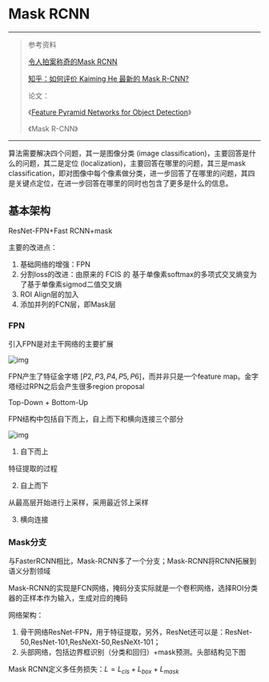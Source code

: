 # Mask RCNN

---

>参考资料
>
>[令人拍案称奇的Mask RCNN](<https://zhuanlan.zhihu.com/p/37998710>)
>
>[知乎：如何评价 Kaiming He 最新的 Mask R-CNN?](<https://www.zhihu.com/question/57403701>)
>
>论文：
>
>《[Feature Pyramid Networks for Object Detection](https://arxiv.org/abs/1612.03144)》
>
>《Mask R-CNN》

---

算法需要解决四个问题，其一是图像分类 (image classification)，主要回答是什么的问题，其二是定位 (localization)，主要回答在哪里的问题，其三是mask classification，即对图像中每个像素做分类，进一步回答了在哪里的问题，其四是关键点定位，在进一步回答在哪里的同时也包含了更多是什么的信息。



## 基本架构

ResNet-FPN+Fast RCNN+mask

主要的改进点：

1. 基础网络的增强：FPN
2. 分割loss的改进：由原来的 FCIS 的 基于单像素softmax的多项式交叉熵变为了基于单像素sigmod二值交叉熵
3. ROI Align层的加入
4. 添加并列的FCN层，即Mask层



### FPN

引入FPN是对主干网络的主要扩展

![img](https://image.jiqizhixin.com/uploads/editor/35f55332-e651-42a4-8959-fc93dcad8003/1521687745095.jpg)

FPN产生了特征金字塔 $[P2,P3,P4,P5,P6]​$，而并非只是一个feature map。金字塔经过RPN之后会产生很多region proposal

Top-Down + Bottom-Up

FPN结构中包括自下而上，自上而下和横向连接三个部分

![img](https://pic4.zhimg.com/80/v2-fc500b77472298d7dacdd303f509c68b_hd.jpg)

1. 自下而上

特征提取的过程

2. 自上而下

从最高层开始进行上采样，采用最近邻上采样

3. 横向连接



### Mask分支

与FasterRCNN相比，Mask-RCNN多了一个分支；Mask-RCNN将RCNN拓展到语义分割领域

Mask-RCNN的实现是FCN网络，掩码分支实际就是一个卷积网络，选择ROI分类器的正样本作为输入，生成对应的掩码



网络架构：

1. 骨干网络ResNet-FPN，用于特征提取，另外，ResNet还可以是：ResNet-50,ResNet-101,ResNeXt-50,ResNeXt-101；
2. 头部网络，包括边界框识别（分类和回归）+mask预测。头部结构见下图



Mask RCNN定义多任务损失：$L=L_{cls}+L_{box}+L_{mask}​$

